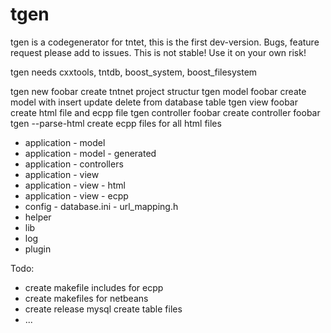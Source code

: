 tgen
====
tgen is a codegenerator for tntet, this is the first dev-version. Bugs, feature request please add to issues.
This is not stable! Use it on your own risk!

tgen needs cxxtools, tntdb, boost_system, boost_filesystem


tgen new foobar           create tntnet project structur
tgen model foobar         create model with insert update delete from database table
tgen view foobar          create html file and ecpp file
tgen controller foobar    create controller foobar
tgen --parse-html         create ecpp files for all html files


+ application - model
+ application - model - generated
+ application - controllers
+ application - view
+ application - view - html
+ application - view - ecpp
+ config
      - database.ini
      - url_mapping.h
+ helper
+ lib
+ log
+ plugin

Todo:
- create makefile includes for ecpp
- create makefiles for netbeans
- create release mysql create table files
- ...
